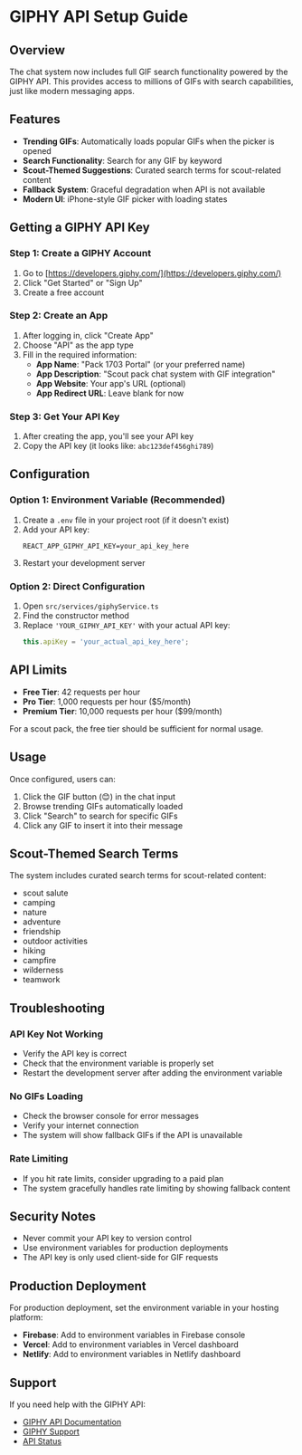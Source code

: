 # GIPHY API Setup Guide

## Overview
The chat system now includes full GIF search functionality powered by the GIPHY API. This provides access to millions of GIFs with search capabilities, just like modern messaging apps.

## Features
- **Trending GIFs**: Automatically loads popular GIFs when the picker is opened
- **Search Functionality**: Search for any GIF by keyword
- **Scout-Themed Suggestions**: Curated search terms for scout-related content
- **Fallback System**: Graceful degradation when API is not available
- **Modern UI**: iPhone-style GIF picker with loading states

## Getting a GIPHY API Key

### Step 1: Create a GIPHY Account
1. Go to [https://developers.giphy.com/](https://developers.giphy.com/)
2. Click "Get Started" or "Sign Up"
3. Create a free account

### Step 2: Create an App
1. After logging in, click "Create App"
2. Choose "API" as the app type
3. Fill in the required information:
   - **App Name**: "Pack 1703 Portal" (or your preferred name)
   - **App Description**: "Scout pack chat system with GIF integration"
   - **App Website**: Your app's URL (optional)
   - **App Redirect URL**: Leave blank for now

### Step 3: Get Your API Key
1. After creating the app, you'll see your API key
2. Copy the API key (it looks like: `abc123def456ghi789`)

## Configuration

### Option 1: Environment Variable (Recommended)
1. Create a `.env` file in your project root (if it doesn't exist)
2. Add your API key:
   ```
   REACT_APP_GIPHY_API_KEY=your_api_key_here
   ```
3. Restart your development server

### Option 2: Direct Configuration
1. Open `src/services/giphyService.ts`
2. Find the constructor method
3. Replace `'YOUR_GIPHY_API_KEY'` with your actual API key:
   ```typescript
   this.apiKey = 'your_actual_api_key_here';
   ```

## API Limits
- **Free Tier**: 42 requests per hour
- **Pro Tier**: 1,000 requests per hour ($5/month)
- **Premium Tier**: 10,000 requests per hour ($99/month)

For a scout pack, the free tier should be sufficient for normal usage.

## Usage
Once configured, users can:
1. Click the GIF button (😊) in the chat input
2. Browse trending GIFs automatically loaded
3. Click "Search" to search for specific GIFs
4. Click any GIF to insert it into their message

## Scout-Themed Search Terms
The system includes curated search terms for scout-related content:
- scout salute
- camping
- nature
- adventure
- friendship
- outdoor activities
- hiking
- campfire
- wilderness
- teamwork

## Troubleshooting

### API Key Not Working
- Verify the API key is correct
- Check that the environment variable is properly set
- Restart the development server after adding the environment variable

### No GIFs Loading
- Check the browser console for error messages
- Verify your internet connection
- The system will show fallback GIFs if the API is unavailable

### Rate Limiting
- If you hit rate limits, consider upgrading to a paid plan
- The system gracefully handles rate limiting by showing fallback content

## Security Notes
- Never commit your API key to version control
- Use environment variables for production deployments
- The API key is only used client-side for GIF requests

## Production Deployment
For production deployment, set the environment variable in your hosting platform:
- **Firebase**: Add to environment variables in Firebase console
- **Vercel**: Add to environment variables in Vercel dashboard
- **Netlify**: Add to environment variables in Netlify dashboard

## Support
If you need help with the GIPHY API:
- [GIPHY API Documentation](https://developers.giphy.com/docs/api)
- [GIPHY Support](https://support.giphy.com/)
- [API Status](https://status.giphy.com/)
